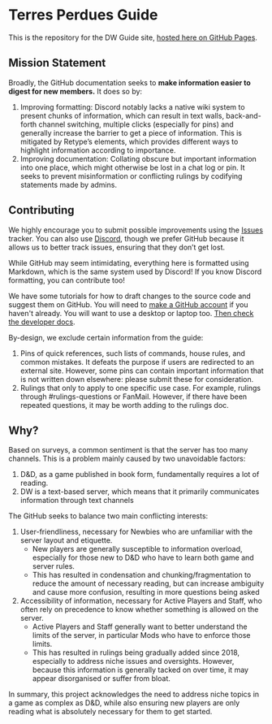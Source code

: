 # Terres Perdues Guide

This is the repository for the DW Guide site, [hosted here on GitHub Pages](https:/dndworld.github.io/).

## Mission Statement

Broadly, the GitHub documentation seeks to **make information easier to digest for new members.** It does so by:

1. Improving formatting: Discord notably lacks a native wiki system to present chunks of information, which can result in text walls, back-and-forth channel switching, multiple clicks (especially for pins) and generally increase the barrier to get a piece of information. This is mitigated by Retype’s elements, which provides different ways to highlight information according to importance.
2. Improving documentation: Collating obscure but important information into one place, which might otherwise be lost in a chat log or pin. It seeks to prevent misinformation or conflicting rulings by codifying statements made by admins.

## Contributing

We highly encourage you to submit possible improvements using the [Issues](https://github.com/dndworld/dwguide/issues) tracker. You can also use [Discord](https://discord.com/channels/512870694883950598/537506014883217419), though we prefer GitHub because it allows us to better track issues, ensuring that they don’t get lost.

While GitHub may seem intimidating, everything here is formatted using Markdown, which is the same system used by Discord! If you know Discord formatting, you can contribute too!

We have some tutorials for how to draft changes to the source code and suggest them on GitHub. You will need to [make a GitHub account](https://github.com/signup) if you haven't already. You will want to use a desktop or laptop too. [Then check the developer docs](https:/dndworld.github.io/docs/).

By-design, we exclude certain information from the guide:

1. Pins of quick references, such lists of commands, house rules, and common mistakes. It defeats the purpose if users are redirected to an external site. However, some pins can contain important information that is not written down elsewhere: please submit these for consideration.
2. Rulings that only to apply to one specific use case. For example, rulings through #rulings-questions or FanMail. However, if there have been repeated questions, it may be worth adding to the rulings doc.

## Why?

Based on surveys, a common sentiment is that the server has too many channels. This is a problem mainly caused by two unavoidable factors:

1. D&D, as a game published in book form, fundamentally requires a lot of reading.
2. DW is a text-based server, which means that it primarily communicates information through text channels

The GitHub seeks to balance two main conflicting interests:

1. User-friendliness, necessary for Newbies who are unfamiliar with the server layout and etiquette. 
   - New players are generally susceptible to information overload, especially for those new to D&D who have to learn both game and server rules.
   - This has resulted in condensation and chunking/fragmentation to reduce the amount of necessary reading, but can increase ambiguity and cause more confusion, resulting in more questions being asked
2. Accessibility of information, necessary for Active Players and Staff, who often rely on precedence to know whether something is allowed on the server.
   - Active Players and Staff generally want to better understand the limits of the server, in particular Mods who have to enforce those limits.
   - This has resulted in rulings being gradually added since 2018, especially to address niche issues and oversights. However, because this information is generally tacked on over time, it may appear disorganised or suffer from bloat.

In summary, this project acknowledges the need to address niche topics in a game as complex as D&D, while also ensuring new players are only reading what is absolutely necessary for them to get started.
